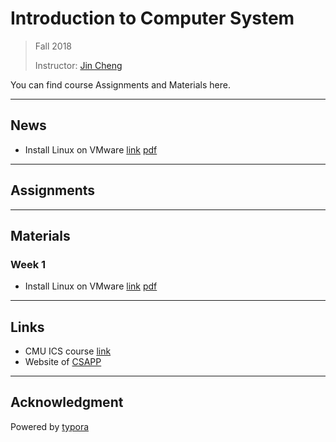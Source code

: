 # Introduction to Computer System

> Fall 2018
>
> Instructor: [Jin Cheng](http://homepage.fudan.edu.cn/chengjin/)

You can find course Assignments and Materials here.



---

## News

- Install Linux on VMware [link](https://ics-fudan.github.io/week1/virtual-machine.html) [pdf](https://ics-fudan.github.io/week1/virtual-machine.pdf)



---

## Assignments



---

## Materials

### Week 1

- Install Linux on VMware [link](https://ics-fudan.github.io/week1/virtual-machine.html) [pdf](https://ics-fudan.github.io/week1/virtual-machine.pdf)



---

## Links

- CMU ICS course [link](http://www.cs.cmu.edu/~213/)
- Website of [CSAPP](http://www.csapp.cs.cmu.edu)



---

## Acknowledgment

Powered by [typora](https://typora.io)

